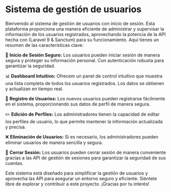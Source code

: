 # Sistema de gestión de usuarios

Bienvenido al sistema de gestión de usuarios con inicio de sesión. Esta plataforma proporciona una manera eficiente de administrar y supervisar la información de los usuarios registrados, aprovechando la potencia de la API hecha con (Laravel 9 & Sanctum) para su funcionamiento. Aquí tienes un resumen de las características clave:

🔐 **Inicio de Sesión Seguro:** Los usuarios pueden iniciar sesión de manera segura y proteger su información personal. Con autenticación robusta para garantizar la seguridad.

📊 **Dashboard Intuitivo:** Ofrecem un panel de control intuitivo que muestra una lista completa de todos los usuarios registrados. Los datos se obtienen y actualizan en tiempo real.

📝 **Registro de Usuarios:** Los nuevos usuarios pueden registrarse fácilmente en el sistema, proporcionando sus datos de perfil de manera segura.

✏️ **Edición de Perfiles:** Los administradores tienen la capacidad de editar los perfiles de usuario, lo que permite mantener la información actualizada y precisa.

❌ **Eliminación de Usuarios:** Si es necesario, los administradores pueden eliminar usuarios de manera sencilla y segura.

🚪 **Cerrar Sesión:** Los usuarios pueden cerrar sesión de manera conveniente gracias a las API de gestión de sesiones para garantizar la seguridad de sus cuentas.

Este sistema está diseñado para simplificar la gestión de usuarios y aprovecha las API para asegurar un entorno seguro y eficiente. Siéntete libre de explorar y contribuir a este proyecto. 
¡Gracias por tu interés!


